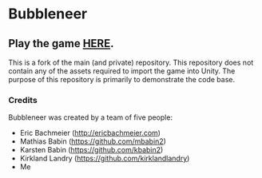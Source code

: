 # Bubbleneer

## Play the game [HERE](https://ballen1.github.io/Bubbleneer/).

This is a fork of the main (and private) repository. This repository does not contain any of the assets required to import the game into Unity. The purpose of this repository is primarily to demonstrate the code base.

### Credits

Bubbleneer was created by a team of five people:

* Eric Bachmeier (http://ericbachmeier.com)
* Mathias Babin (https://github.com/mbabin2)
* Karsten Babin (https://github.com/kbabin2)
* Kirkland Landry (https://github.com/kirklandlandry)
* Me
